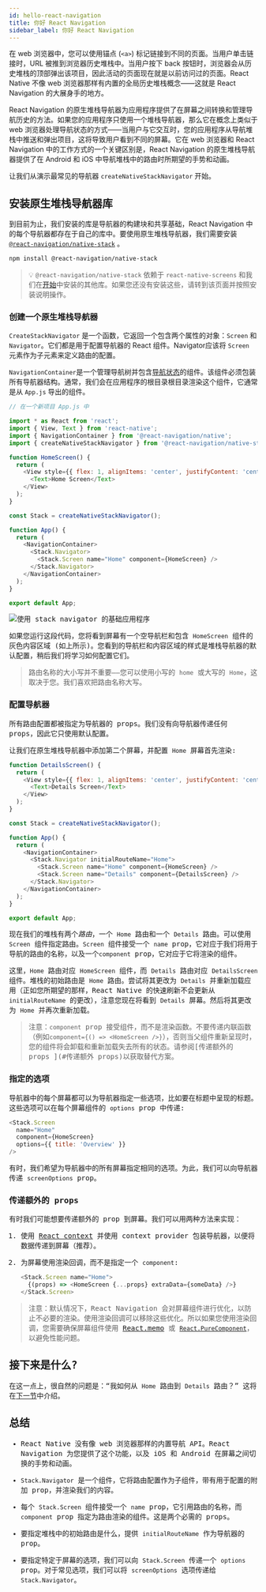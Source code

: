 ```yaml
---
id: hello-react-navigation
title: 你好 React Navigation
sidebar_label: 你好 React Navigation
---
```


在 web 浏览器中，您可以使用锚点  (`<a>`) 标记链接到不同的页面。当用户单击链接时，URL 被推到浏览器历史堆栈中。当用户按下 back 按钮时，浏览器会从历史堆栈的顶部弹出该项目，因此活动的页面现在就是以前访问过的页面。React Native 不像 web 浏览器那样有内置的全局历史堆栈概念——这就是 React Navigation 的大展身手的地方。

React Navigation 的原生堆栈导航器为应用程序提供了在屏幕之间转换和管理导航历史的方法。如果您的应用程序只使用一个堆栈导航器，那么它在概念上类似于 web 浏览器处理导航状态的方式——当用户与它交互时，您的应用程序从导航堆栈中推送和弹出项目，这将导致用户看到不同的屏幕。它在 web 浏览器和 React Navigation 中的工作方式的一个关键区别是，React Navigation 的原生堆栈导航器提供了在 Android 和 iOS 中导航堆栈中的路由时所期望的手势和动画。

让我们从演示最常见的导航器 `createNativeStackNavigator` 开始。

## 安装原生堆栈导航器库

到目前为止，我们安装的库是导航器的构建块和共享基础，React Navigation 中的每个导航器都存在于自己的库中。要使用原生堆栈导航器，我们需要安装 [`@react-navigation/native-stack`](https://github.com/react-navigation/react-navigation/tree/main/packages/native-stack) 。


```bash npm2yarn
npm install @react-navigation/native-stack
```

> 💡 `@react-navigation/native-stack` 依赖于 `react-native-screens` 和我们在[开始](getting-started.md)中安装的其他库。如果您还没有安装这些，请转到该页面并按照安装说明操作。

### 创建一个原生堆栈导航器

`CreateStackNavigator` 是一个函数，它返回一个包含两个属性的对象：`Screen` 和 `Navigator`。它们都是用于配置导航器的 React 组件。Navigator应该将 `Screen` 元素作为子元素来定义路由的配置。

`NavigationContainer`是一个管理导航树并包含[导航状态](navigation-state.md)的组件。该组件必须包装所有导航器结构。通常，我们会在应用程序的根目录根目录渲染这个组件，它通常是从 `App.js` 导出的组件。

<samp id="hello-react-navigation" />

```js
// 在一个新项目 App.js 中

import * as React from 'react';
import { View, Text } from 'react-native';
import { NavigationContainer } from '@react-navigation/native';
import { createNativeStackNavigator } from '@react-navigation/native-stack';

function HomeScreen() {
  return (
    <View style={{ flex: 1, alignItems: 'center', justifyContent: 'center' }}>
      <Text>Home Screen</Text>
    </View>
  );
}

const Stack = createNativeStackNavigator();

function App() {
  return (
    <NavigationContainer>
      <Stack.Navigator>
        <Stack.Screen name="Home" component={HomeScreen} />
      </Stack.Navigator>
    </NavigationContainer>
  );
}

export default App;
```

![使用 stack navigator 的基础应用程序](/assets/navigators/stack/basic_stack_nav.png)

如果您运行这段代码，您将看到屏幕有一个空导航栏和包含 `HomeScreen` 组件的灰色内容区域 (如上所示)。您看到的导航栏和内容区域的样式是堆栈导航器的默认配置，稍后我们将学习如何配置它们。

> 路由名称的大小写并不重要——您可以使用小写的 `home` 或大写的 `Home`，这取决于您。我们喜欢把路由名称大写。

### 配置导航器

所有路由配置都被指定为导航器的 props。我们没有向导航器传递任何 props，因此它只使用默认配置。

让我们在原生堆栈导航器中添加第二个屏幕，并配置 `Home` 屏幕首先渲染:

<samp id="hello-react-navigation-full" />

```js
function DetailsScreen() {
  return (
    <View style={{ flex: 1, alignItems: 'center', justifyContent: 'center' }}>
      <Text>Details Screen</Text>
    </View>
  );
}

const Stack = createNativeStackNavigator();

function App() {
  return (
    <NavigationContainer>
      <Stack.Navigator initialRouteName="Home">
        <Stack.Screen name="Home" component={HomeScreen} />
        <Stack.Screen name="Details" component={DetailsScreen} />
      </Stack.Navigator>
    </NavigationContainer>
  );
}

export default App;
```

现在我们的堆栈有两个*路由*，一个 `Home` 路由和一个 `Details` 路由。可以使用 `Screen` 组件指定路由。`Screen` 组件接受一个 `name` prop，它对应于我们将用于导航的路由的名称，以及一个`component` prop，它对应于它将渲染的组件。

这里，`Home` 路由对应 `HomeScreen` 组件，而 `Details` 路由对应 `DetailsScreen` 组件。堆栈的初始路由是 `Home` 路由。尝试将其更改为 `Details` 并重新加载应用（正如您所期望的那样，React Native 的快速刷新不会更新从 `initialRouteName` 的更改），注意您现在将看到 `Details` 屏幕。然后将其更改为 `Home` 并再次重新加载。

> 注意：`component` prop 接受组件，而不是渲染函数。不要传递内联函数（例如`component={() => <HomeScreen />}`），否则当父组件重新呈现时，您的组件将会卸载和重新加载失去所有的状态。请参阅[传递额外的 props ](#传递额外 props)以获取替代方案。

### 指定的选项

导航器中的每个屏幕都可以为导航器指定一些选项，比如要在标题中呈现的标题。这些选项可以在每个屏幕组件的 `options` prop 中传递:

<samp id="hello-react-navigation-with-options" />

```js
<Stack.Screen
  name="Home"
  component={HomeScreen}
  options={{ title: 'Overview' }}
/>
```

有时，我们希望为导航器中的所有屏幕指定相同的选项。为此，我们可以向导航器传递 `screenOptions` prop。

### 传递额外的 props

有时我们可能想要传递额外的 prop 到屏幕。我们可以用两种方法来实现：

1. 使用 [React context](https://reactjs.org/docs/context.html) 并使用 context provider 包装导航器，以便将数据传递到屏幕（推荐）。

2. 为屏幕使用渲染回调，而不是指定一个 `component`:

   ```js
   <Stack.Screen name="Home">
     {(props) => <HomeScreen {...props} extraData={someData} />}
   </Stack.Screen>
   ```

> 注意：默认情况下，React Navigation 会对屏幕组件进行优化，以防止不必要的渲染。使用渲染回调可以移除这些优化。所以如果您使用渲染回调，您需要确保屏幕组件使用 [React.memo](https://reactjs.org/docs/react-api.html#reactmemoReact.PureComponent`) 或 [`React.PureComponent`](https://reactjs.org/docs/react-api.html#reactpurecomponent)，以避免性能问题。

## 接下来是什么?

在这一点上，很自然的问题是：“我如何从 `Home` 路由到 `Details` 路由？” 这将在[下一节](navigating.md)中介绍。

## 总结

- React Native 没有像 web 浏览器那样的内置导航 API。React Navigation 为您提供了这个功能，以及 iOS 和 Android 在屏幕之间切换的手势和动画。

- `Stack.Navigator` 是一个组件，它将路由配置作为子组件，带有用于配置的附加 prop，并渲染我们的内容。

- 每个 `Stack.Screen` 组件接受一个 `name` prop，它引用路由的名称，而 `component` prop 指定为路由渲染的组件。这是两个必需的 props。

- 要指定堆栈中的初始路由是什么，提供 `initialRouteName` 作为导航器的 prop。

- 要指定特定于屏幕的选项，我们可以向 `Stack.Screen` 传递一个 `options` prop。对于常见选项，我们可以将 `screenOptions` 选项传递给 `Stack.Navigator`。
